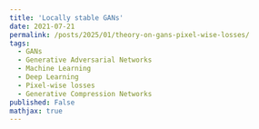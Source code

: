```yaml
---
title: 'Locally stable GANs'
date: 2021-07-21
permalink: /posts/2025/01/theory-on-gans-pixel-wise-losses/
tags:
  - GANs
  - Generative Adversarial Networks
  - Machine Learning
  - Deep Learning
  - Pixel-wise losses
  - Generative Compression Networks
published: False 
mathjax: true
---
```


